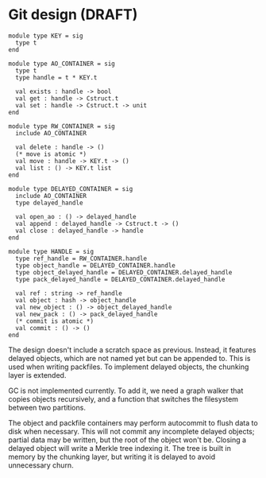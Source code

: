 # Git design (DRAFT)

```
module type KEY = sig
  type t
end

module type AO_CONTAINER = sig
  type t
  type handle = t * KEY.t

  val exists : handle -> bool
  val get : handle -> Cstruct.t
  val set : handle -> Cstruct.t -> unit
end

module type RW_CONTAINER = sig
  include AO_CONTAINER

  val delete : handle -> ()
  (* move is atomic *)
  val move : handle -> KEY.t -> ()
  val list : () -> KEY.t list
end

module type DELAYED_CONTAINER = sig
  include AO_CONTAINER
  type delayed_handle

  val open_ao : () -> delayed_handle
  val append : delayed_handle -> Cstruct.t -> ()
  val close : delayed_handle -> handle
end

module type HANDLE = sig
  type ref_handle = RW_CONTAINER.handle
  type object_handle = DELAYED_CONTAINER.handle
  type object_delayed_handle = DELAYED_CONTAINER.delayed_handle
  type pack_delayed_handle = DELAYED_CONTAINER.delayed_handle

  val ref : string -> ref_handle
  val object : hash -> object_handle
  val new_object : () -> object_delayed_handle
  val new_pack : () -> pack_delayed_handle
  (* commit is atomic *)
  val commit : () -> ()
end

```

The design doesn't include a scratch space as previous.
Instead, it features delayed objects, which are not named yet but can be appended to.
This is used when writing packfiles.
To implement delayed objects, the chunking layer is extended.

GC is not implemented currently.
To add it, we need a graph walker that copies objects recursively,
and a function that switches the filesystem between two partitions.

The object and packfile containers may perform autocommit to flush data to disk
when necessary.  This will not commit any incomplete delayed objects; partial
data may be written, but the root of the object won't be.
Closing a delayed object will write a Merkle tree indexing it.
The tree is built in memory by the chunking layer, but writing it is delayed
to avoid unnecessary churn.

